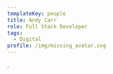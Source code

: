 ```yaml
---
templateKey: people
title: Andy Carr
role: Full Stack Developer
tags:
  - Digital
profile: /img/missing_avatar.svg
---
```

.
